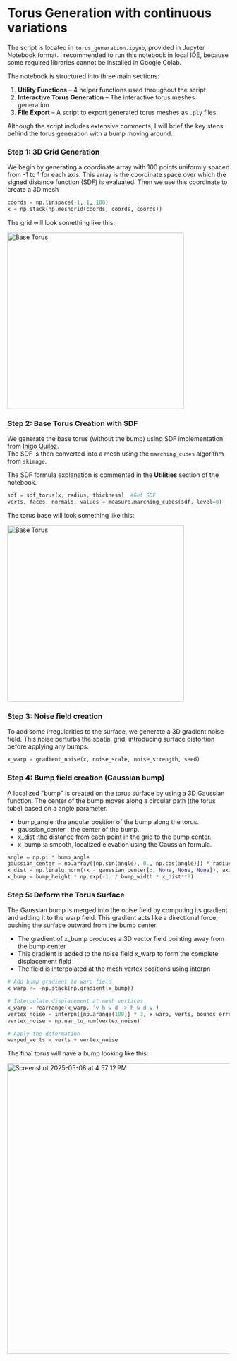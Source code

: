 # Torus Generation with continuous variations

The script is located in `torus_generation.ipynb`, provided in Jupyter Notebook format. I recommended to run this notebook in local IDE, because some required libraries cannot be installed in Google Colab. 

The notebook is structured into three main sections:

1. **Utility Functions** – 4 helper functions used throughout the script.  
2. **Interactive Torus Generation** – The interactive torus meshes generation.  
3. **File Export** – A script to export generated torus meshes as `.ply` files.


Although the script includes extensive comments, I will brief the key steps behind the torus generation with a bump moving around.

### Step 1: 3D Grid Generation

We begin by generating a coordinate array with 100 points uniformly spaced from -1 to 1 for each axis. This array is the coordinate space over which the signed distance function (SDF) is evaluated. Then we use this coordinate to create a 3D mesh 

```python
coords = np.linspace(-1, 1, 100)
x = np.stack(np.meshgrid(coords, coords, coords))
```

The grid will look something like this:

<img src="https://github.com/user-attachments/assets/135be419-9007-47ac-b898-f8ff52e421a9" alt="Base Torus" width="400"/>


### Step 2: Base Torus Creation with SDF

We generate the base torus (without the bump) using SDF implementation from [Inigo Quilez](https://iquilezles.org/articles/distfunctions/).  
The SDF is then converted into a mesh using the `marching_cubes` algorithm from `skimage`.

The SDF formula explanation is commented in the **Utilities** section of the notebook.

```python
sdf = sdf_torus(x, radius, thickness)  #Get SDF 
verts, faces, normals, values = measure.marching_cubes(sdf, level=0)
```

The torus base will look something like this:

<img src="https://github.com/user-attachments/assets/6b6b4754-d4d9-4e91-b6de-c73eee623ca7" alt="Base Torus" width="400"/>


### Step 3: Noise field creation

To add some irregularities to the surface, we generate a 3D gradient noise field. This noise perturbs the spatial grid, introducing surface distortion before applying any bumps. 

```python
x_warp = gradient_noise(x, noise_scale, noise_strength, seed)
```


### Step 4:  Bump field creation (Gaussian bump)

A localized "bump" is created on the torus surface by using a 3D Gaussian function. The center of the bump moves along a circular path (the torus tube) based on a angle parameter.

- bump_angle :the angular position of the bump along the torus.
- gaussian_center : the center of the bump.
- x_dist :the distance from each point in the grid to the bump center.
- x_bump :a smooth, localized elevation using the Gaussian formula.

```python 
angle = np.pi * bump_angle
gaussian_center = np.array([np.sin(angle), 0., np.cos(angle)]) * radius
x_dist = np.linalg.norm((x - gaussian_center[:, None, None, None]), axis=0)
x_bump = bump_height * np.exp(-1. / bump_width * x_dist**2)
```


### Step 5: Deform the Torus Surface

The Gaussian bump is merged into the noise field by computing its gradient and adding it to the warp field.  This gradient acts like a directional force, pushing the surface outward from the bump center. 
- The gradient of x_bump produces a 3D vector field pointing away from the bump center 
- This gradient is added to the noise field x_warp to form the complete displacement field
- The field is interpolated at the mesh vertex positions using interpn
  
```python
# Add bump gradient to warp field
x_warp += -np.stack(np.gradient(x_bump))

# Interpolate displacement at mesh vertices
x_warp = rearrange(x_warp, 'v h w d -> h w d v')
vertex_noise = interpn([np.arange(100)] * 3, x_warp, verts, bounds_error=False, fill_value=0)
vertex_noise = np.nan_to_num(vertex_noise)

# Apply the deformation
warped_verts = verts + vertex_noise
```

The final torus will have a bump looking like this:

<img width="659" alt="Screenshot 2025-05-08 at 4 57 12 PM" src="https://github.com/user-attachments/assets/49ee560a-dbe6-44ec-b795-2c2ae427501c" />








